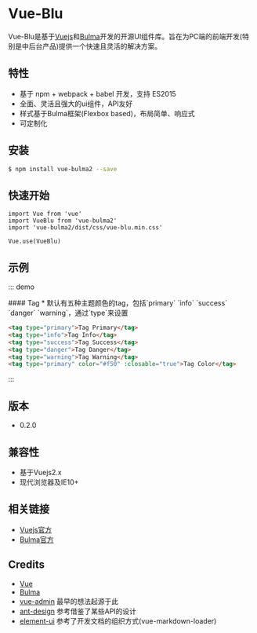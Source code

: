# Vue-Blu

Vue-Blu是基于[Vuejs](http://www.vuejs.org/)和[Bulma](http://bulma.io/)开发的开源UI组件库。旨在为PC端的前端开发(特别是中后台产品)提供一个快速且灵活的解决方案。

## 特性

- 基于 npm + webpack + babel 开发，支持 ES2015
- 全面、灵活且强大的ui组件，API友好
- 样式基于Bulma框架(Flexbox based)，布局简单、响应式
- 可定制化

## 安装

```bash
$ npm install vue-bulma2 --save
```

## 快速开始


```
import Vue from 'vue'
import VueBlu from 'vue-bulma2'
import 'vue-bulma2/dist/css/vue-blu.min.css'

Vue.use(VueBlu)

```

## 示例

::: demo
<summary>
  #### Tag
  * 默认有五种主题颜色的tag，包括`primary` `info` `success` `danger` `warning`，通过`type`来设置
</summary>

```html
<tag type="primary">Tag Primary</tag>
<tag type="info">Tag Info</tag>
<tag type="success">Tag Success</tag>
<tag type="danger">Tag Danger</tag>
<tag type="warning">Tag Warning</tag>
<tag type="primary" color="#f50" :closable="true">Tag Color</tag>
```
:::


## 版本

- 0.2.0

## 兼容性

- 基于Vuejs2.x
- 现代浏览器及IE10+

## 相关链接

- [Vuejs官方](http://www.vuejs.org)
- [Bulma官方](http://bulma.io/)

## Credits

- [Vue](https://github.com/vuejs/vue)
- [Bulma](https://github.com/jgthms/bulma)
- [vue-admin](https://github.com/vue-bulma/vue-admin) 最早的想法起源于此
- [ant-design](https://github.com/ant-design/ant-design) 参考借鉴了某些API的设计
- [element-ui](http://github.com/elemefe) 参考了开发文档的组织方式(vue-markdown-loader)


<script>
export default {
  methods: {
    onAffix(status) {
      console.log(status);
    },
    toggle() {
      this.isShow = !this.isShow;
    },
    openNotify() {
      this.$notify.open({
        title: '提示信息',
        type: 'success',
        duration: 50000,
      });
    },
    click() {
      console.log(this);
    },
  },
  data() {
    return {
      disabled: true,
      tabShow: true,
      isShow: false,
      percent: 45,
    };
  },
};
</script>
